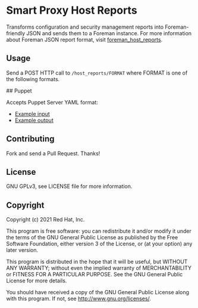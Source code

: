 # Smart Proxy Host Reports

Transforms configuration and security management reports into Foreman-friendly JSON and sends them to a Foreman instance. For more information about Foreman JSON report format, visit [foreman_host_reports](https://github.com/theforeman/foreman_host_reports).

## Usage

Send a POST HTTP call to `/host_reports/FORMAT` where FORMAT is one of the following formats.

## Puppet

Accepts Puppet Server YAML format:

* [Example input](test/fixtures/foreman-web.yaml)
* [Example output](test/snapshots/foreman-web.json)

## Contributing

Fork and send a Pull Request. Thanks!

## License

GNU GPLv3, see LICENSE file for more information.

## Copyright

Copyright (c) 2021 Red Hat, Inc.

This program is free software: you can redistribute it and/or modify
it under the terms of the GNU General Public License as published by
the Free Software Foundation, either version 3 of the License, or
(at your option) any later version.

This program is distributed in the hope that it will be useful,
but WITHOUT ANY WARRANTY; without even the implied warranty of
MERCHANTABILITY or FITNESS FOR A PARTICULAR PURPOSE.  See the
GNU General Public License for more details.

You should have received a copy of the GNU General Public License
along with this program.  If not, see <http://www.gnu.org/licenses/>.
